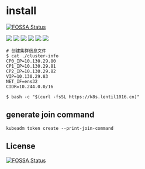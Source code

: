 # install
[![FOSSA Status](https://app.fossa.io/api/projects/git%2Bgithub.com%2FLentil1016%2Fkubeadm-ha.svg?type=shield)](https://app.fossa.io/projects/git%2Bgithub.com%2FLentil1016%2Fkubeadm-ha?ref=badge_shield)


![](https://img.shields.io/badge/Dist-Centos7-blue.svg) ![](https://img.shields.io/badge/Dist-Fedora27-yellow.svg) ![](https://img.shields.io/badge/DNS-CoreDNS-brightgreen.svg)  ![](https://img.shields.io/badge/Mode-HA-brightgreen.svg)  ![](https://img.shields.io/badge/Proxy-IPVS-brightgreen.svg)  ![](https://img.shields.io/badge/Net-Calico-brightgreen.svg)

``` shell
# 创建集群信息文件
$ cat ./cluster-info
CP0_IP=10.130.29.80
CP1_IP=10.130.29.81
CP2_IP=10.130.29.82
VIP=10.130.29.83
NET_IF=ens32
CIDR=10.244.0.0/16

$ bash -c "$(curl -fsSL https://k8s.lentil1016.cn)"
```

## generate join command

``` shell
kubeadm token create --print-join-command
```


## License
[![FOSSA Status](https://app.fossa.io/api/projects/git%2Bgithub.com%2FLentil1016%2Fkubeadm-ha.svg?type=large)](https://app.fossa.io/projects/git%2Bgithub.com%2FLentil1016%2Fkubeadm-ha?ref=badge_large)